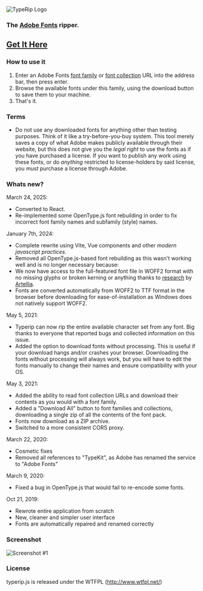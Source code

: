 ![TypeRip Logo](https://raw.githubusercontent.com/CodeZombie/TypeRip/master/src/assets/typerip_logo_small.png)
### The [Adobe Fonts](https://fonts.adobe.com/) ripper.

## [Get It Here](https://typerip.netlify.app/)

### How to use it
  1. Enter an Adobe Fonts [font family](https://fonts.adobe.com/fonts) or [font collection](https://fonts.adobe.com/collections) URL into the address bar, then press enter.
  2. Browse the available fonts under this family, using the download button to save them to your machine.
  3. That's it.

### Terms
* Do not use any downloaded fonts for anything other than testing purposes. Think of it like a try-before-you-buy system. This tool merely saves a copy of what Adobe makes publicly available through their website, but this does not give you the _legal right_ to use the fonts as if you have purchased a license. If you want to publish any work using these fonts, or do _anything_ restricted to license-holders by said license, you _must_ purchase a license through Adobe.

### Whats new?

March 24, 2025:
* Converted to React.
* Re-implemented some OpenType.js font rebuilding in order to fix incorrect font family names and subfamily (style) names.

January 7th, 2024:
* Complete rewrite using Vite, Vue components and other _modern javascript practices_.
* Removed all OpenType.js-based font rebuilding as this wasn't working well and is no longer necessary because:
* We now have access to the full-featured font file in WOFF2 format with no missing glyphs or broken kerning or anything thanks to [research](https://github.com/CodeZombie/TypeRip/issues/27) by [Artellia](https://github.com/Artellia).
* Fonts are converted automatically from WOFF2 to TTF format in the browser before downloading for ease-of-installation as Windows does not natively support WOFF2.

May 5, 2021:
* Typerip can now rip the entire available character set from any font. Big thanks to everyone that reported bugs and collected information on this issue.
* Added the option to download fonts without processing. This is useful if your download hangs and/or crashes your browser. Downloading the fonts without processing will always work, but you will have to edit the fonts manually to change their names and ensure compatibility with your OS.

May 3, 2021:
* Added the ability to read font collection URLs and download their contents as you would with a font family.
* Added a "Download All" button to font families and collections, downloading a single zip of all the contents of the font pack.
* Fonts now download as a ZIP archive.
* Switched to a more consistent CORS proxy.

March 22, 2020:
* Cosmetic fixes
* Removed all references to "TypeKit", as Adobe has renamed the service to "Adobe Fonts"

March 9, 2020:
* Fixed a bug in OpenType.js that would fail to re-encode some fonts.

Oct 21, 2019:
* Rewrote entire application from scratch
* New, cleaner and simpler user interface
* Fonts are automatically repaired and renamed correctly

### Screenshot
![Screenshot #1](https://i.imgur.com/5cyZTJ4.png)

### License
typerip.js is released under the WTFPL (http://www.wtfpl.net/)
